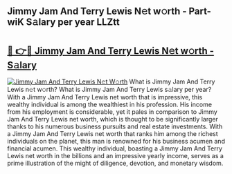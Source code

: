 ## Jimmy Jam And Terry Lewis N𝚎t w𝚘rth - Part-wiK S𝚊lary per year LLZtt

# <h2><a href="http://gc3yak9.nevu.top/?p=Jimmy+Jam+And+Terry+Lewis">🔗 👉🔴 Jimmy Jam And Terry Lewis N𝚎t w𝚘rth - S𝚊lary</a></h2>

[![Jimmy Jam And Terry Lewis N𝚎t W𝚘rth](https://i.imgur.com/Oavwk0R.jpeg)](http://gc3yak9.nevu.top/?p=Jimmy+Jam+And+Terry+Lewis)
What is Jimmy Jam And Terry Lewis n𝚎t w𝚘rth? What is Jimmy Jam And Terry Lewis s𝚊lary per year?
With a Jimmy Jam And Terry Lewis net worth that is impressive, this wealthy individual is among the wealthiest in his profession. His income from his employment is considerable, yet it pales in comparison to Jimmy Jam And Terry Lewis net worth, which is thought to be significantly larger thanks to his numerous business pursuits and real estate investments. With a Jimmy Jam And Terry Lewis net worth that ranks him among the richest individuals on the planet, this man is renowned for his business acumen and financial acumen. This wealthy individual, boasting a Jimmy Jam And Terry Lewis net worth in the billions and an impressive yearly income, serves as a prime illustration of the might of diligence, devotion, and monetary wisdom.
